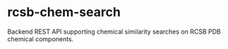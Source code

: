 # rcsb-chem-search

Backend REST API supporting chemical similarity searches on RCSB PDB chemical components.
